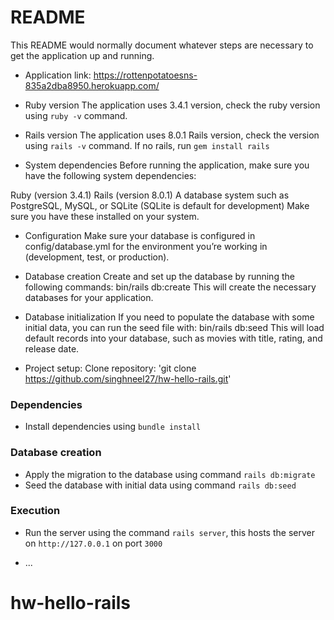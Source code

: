 # README

This README would normally document whatever steps are necessary to get the
application up and running.

* Application link:
https://rottenpotatoesns-835a2dba8950.herokuapp.com/

* Ruby version
The application uses 3.4.1 version, check the ruby version using `ruby -v` command.
* Rails version
The application uses 8.0.1 Rails version, check the version using `rails -v` command. If no rails, run `gem install rails`
* System dependencies
Before running the application, make sure you have the following system dependencies:

Ruby (version 3.4.1)
Rails (version 8.0.1)
A database system such as PostgreSQL, MySQL, or SQLite (SQLite is default for development)
Make sure you have these installed on your system.
* Configuration
Make sure your database is configured in config/database.yml for the environment you’re working in (development, test, or production).
* Database creation
Create and set up the database by running the following commands:
bin/rails db:create
This will create the necessary databases for your application.
* Database initialization
If you need to populate the database with some initial data, you can run the seed file with:
bin/rails db:seed
This will load default records into your database, such as movies with title, rating, and release date.

* Project setup:
Clone repository:
'git clone https://github.com/singhneel27/hw-hello-rails.git'
### Dependencies
* Install dependencies using `bundle install`

### Database creation

* Apply the migration to the database using command `rails db:migrate`
* Seed the database with initial data using command `rails db:seed`

### Execution

* Run the server using the command `rails server`, this hosts the server on `http://127.0.0.1` on port `3000`


* ...
# hw-hello-rails
